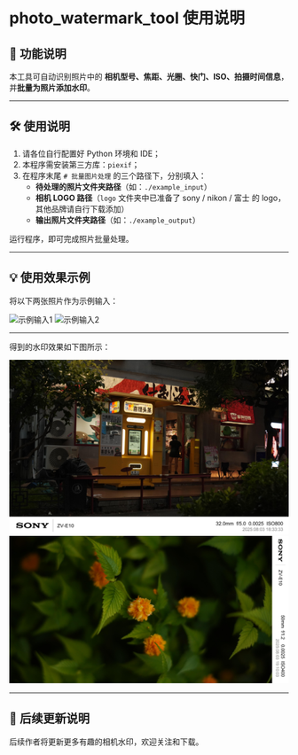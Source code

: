 # photo_watermark_tool 使用说明

## 📌 功能说明

本工具可自动识别照片中的 **相机型号、焦距、光圈、快门、ISO、拍摄时间信息**，并**批量为照片添加水印**。

---

## 🛠 使用说明

1. 请各位自行配置好 Python 环境和 IDE；
2. 本程序需安装第三方库：`piexif`；
3. 在程序末尾 `# 批量图片处理` 的三个路径下，分别填入：
   - **待处理的照片文件夹路径**（如：`./example_input`）
   - **相机 LOGO 路径**（`logo` 文件夹中已准备了 sony / nikon / 富士 的 logo，其他品牌请自行下载添加）
   - **输出照片文件夹路径**（如：`./example_output`）

运行程序，即可完成照片批量处理。

---

## 💡 使用效果示例

将以下两张照片作为示例输入：

![示例输入1](./example_input/DSC00678.JPG)
![示例输入2](./example_input/DSC00704.JPG)

---

得到的水印效果如下图所示：

![输出示例1](./example_output/DSC00678.JPG)
![输出示例2](./example_output/DSC00704.JPG)

---

## 📢 后续更新说明

后续作者将更新更多有趣的相机水印，欢迎关注和下载。
